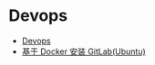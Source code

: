 # Devops

- [Devops](./DevOps/DevOps.md)
- [基于 Docker 安装 GitLab(Ubuntu)](./base-on-docker-install-GitLab-ubuntu.md)